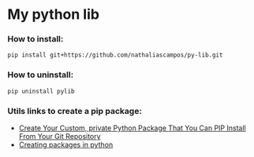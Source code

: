 # My python lib

### How to install:

```
pip install git+https://github.com/nathaliascampos/py-lib.git
```

### How to uninstall:

```
pip uninstall pylib
```

### Utils links to create a pip package: 
- [Create Your Custom, private Python Package That You Can PIP Install From Your Git Repository](https://towardsdatascience.com/create-your-custom-python-package-that-you-can-pip-install-from-your-git-repository-f90465867893)
- [Creating packages in python](https://uoftcoders.github.io/studyGroup/lessons/python/packages/lesson/)